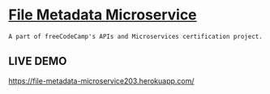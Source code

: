 # [File Metadata Microservice](https://www.freecodecamp.org/learn/apis-and-microservices/apis-and-microservices-projects/file-metadata-microservice)
```A part of freeCodeCamp's APIs and Microservices certification project.```

## LIVE DEMO
https://file-metadata-microservice203.herokuapp.com/
